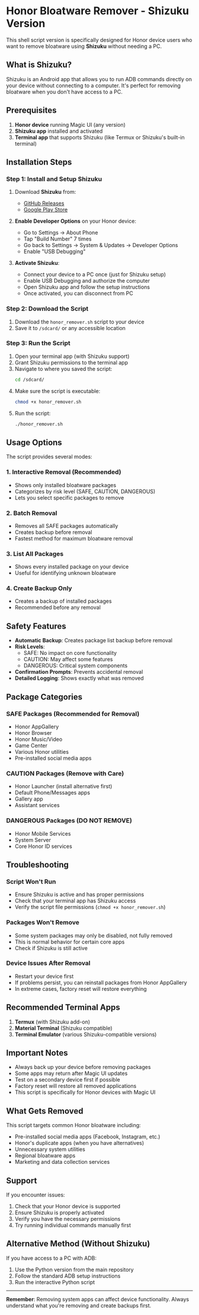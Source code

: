 # Honor Bloatware Remover - Shizuku Version

This shell script version is specifically designed for Honor device users who want to remove bloatware using **Shizuku** without needing a PC.

## What is Shizuku?

Shizuku is an Android app that allows you to run ADB commands directly on your device without connecting to a computer. It's perfect for removing bloatware when you don't have access to a PC.

## Prerequisites

1. **Honor device** running Magic UI (any version)
2. **Shizuku app** installed and activated
3. **Terminal app** that supports Shizuku (like Termux or Shizuku's built-in terminal)

## Installation Steps

### Step 1: Install and Setup Shizuku

1. Download **Shizuku** from:
   - [GitHub Releases](https://github.com/RikkaApps/Shizuku/releases)
   - [Google Play Store](https://play.google.com/store/apps/details?id=moe.shizuku.privileged.api)

2. **Enable Developer Options** on your Honor device:
   - Go to Settings -> About Phone
   - Tap "Build Number" 7 times
   - Go back to Settings -> System & Updates -> Developer Options
   - Enable "USB Debugging"

3. **Activate Shizuku**:
   - Connect your device to a PC once (just for Shizuku setup)
   - Enable USB Debugging and authorize the computer
   - Open Shizuku app and follow the setup instructions
   - Once activated, you can disconnect from PC

### Step 2: Download the Script

1. Download the `honor_remover.sh` script to your device
2. Save it to `/sdcard/` or any accessible location

### Step 3: Run the Script

1. Open your terminal app (with Shizuku support)
2. Grant Shizuku permissions to the terminal app
3. Navigate to where you saved the script:
   ```bash
   cd /sdcard/
   ```
4. Make sure the script is executable:
   ```bash
   chmod +x honor_remover.sh
   ```
5. Run the script:
   ```bash
   ./honor_remover.sh
   ```

## Usage Options

The script provides several modes:

### 1. Interactive Removal (Recommended)
- Shows only installed bloatware packages
- Categorizes by risk level (SAFE, CAUTION, DANGEROUS)
- Lets you select specific packages to remove

### 2. Batch Removal
- Removes all SAFE packages automatically
- Creates backup before removal
- Fastest method for maximum bloatware removal

### 3. List All Packages
- Shows every installed package on your device
- Useful for identifying unknown bloatware

### 4. Create Backup Only
- Creates a backup of installed packages
- Recommended before any removal

## Safety Features

- **Automatic Backup**: Creates package list backup before removal
- **Risk Levels**:
   - SAFE: No impact on core functionality
   - CAUTION: May affect some features
   - DANGEROUS: Critical system components
- **Confirmation Prompts**: Prevents accidental removal
- **Detailed Logging**: Shows exactly what was removed

## Package Categories

### SAFE Packages (Recommended for Removal)
- Honor AppGallery
- Honor Browser
- Honor Music/Video
- Game Center
- Various Honor utilities
- Pre-installed social media apps

### CAUTION Packages (Remove with Care)
- Honor Launcher (install alternative first)
- Default Phone/Messages apps
- Gallery app
- Assistant services

### DANGEROUS Packages (DO NOT REMOVE)
- Honor Mobile Services
- System Server
- Core Honor ID services

## Troubleshooting

### Script Won't Run
- Ensure Shizuku is active and has proper permissions
- Check that your terminal app has Shizuku access
- Verify the script file permissions (`chmod +x honor_remover.sh`)

### Packages Won't Remove
- Some system packages may only be disabled, not fully removed
- This is normal behavior for certain core apps
- Check if Shizuku is still active

### Device Issues After Removal
- Restart your device first
- If problems persist, you can reinstall packages from Honor AppGallery
- In extreme cases, factory reset will restore everything

## Recommended Terminal Apps

1. **Termux** (with Shizuku add-on)
2. **Material Terminal** (Shizuku compatible)
3. **Terminal Emulator** (various Shizuku-compatible versions)

## Important Notes

- Always back up your device before removing packages
- Some apps may return after Magic UI updates
- Test on a secondary device first if possible
- Factory reset will restore all removed applications
- This script is specifically for Honor devices with Magic UI

## What Gets Removed

This script targets common Honor bloatware including:
- Pre-installed social media apps (Facebook, Instagram, etc.)
- Honor's duplicate apps (when you have alternatives)
- Unnecessary system utilities
- Regional bloatware apps
- Marketing and data collection services

## Support

If you encounter issues:
1. Check that your Honor device is supported
2. Ensure Shizuku is properly activated
3. Verify you have the necessary permissions
4. Try running individual commands manually first

## Alternative Method (Without Shizuku)

If you have access to a PC with ADB:
1. Use the Python version from the main repository
2. Follow the standard ADB setup instructions
3. Run the interactive Python script

---

**Remember**: Removing system apps can affect device functionality. Always understand what you're removing and create backups first.